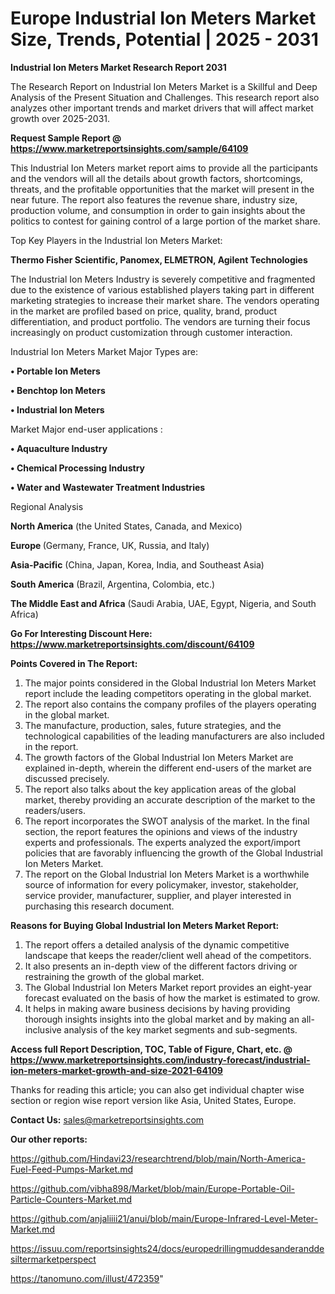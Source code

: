 # Europe Industrial Ion Meters Market Size, Trends, Potential | 2025 - 2031

<strong>Industrial Ion Meters Market Research Report 2031</strong>

The Research Report on Industrial Ion Meters Market is a Skillful and Deep Analysis of the Present Situation and Challenges. This research report also analyzes other important trends and market drivers that will affect market growth over 2025-2031.

<strong>Request Sample Report @ <a href=https://www.marketreportsinsights.com/sample/64109>https://www.marketreportsinsights.com/sample/64109</a></strong>

This Industrial Ion Meters market report aims to provide all the participants and the vendors will all the details about growth factors, shortcomings, threats, and the profitable opportunities that the market will present in the near future. The report also features the revenue share, industry size, production volume, and consumption in order to gain insights about the politics to contest for gaining control of a large portion of the market share.

Top Key Players in the Industrial Ion Meters Market:

<strong>Thermo Fisher Scientific, Panomex, ELMETRON, Agilent Technologies</strong>

The Industrial Ion Meters Industry is severely competitive and fragmented due to the existence of various established players taking part in different marketing strategies to increase their market share. The vendors operating in the market are profiled based on price, quality, brand, product differentiation, and product portfolio. The vendors are turning their focus increasingly on product customization through customer interaction.

Industrial Ion Meters Market Major Types are:

<strong>• Portable Ion Meters

• Benchtop Ion Meters

• Industrial Ion Meters</strong>

Market Major end-user applications :

<strong>• Aquaculture Industry

• Chemical Processing Industry

• Water and Wastewater Treatment Industries</strong>

Regional Analysis

</u><strong><b>North America</b></strong> (the United States, Canada, and Mexico)

<strong><b>Europe </b></strong>(Germany, France, UK, Russia, and Italy)

<strong><b>Asia-Pacific</b></strong> (China, Japan, Korea, India, and Southeast Asia)

<strong><b>South America</b></strong> (Brazil, Argentina, Colombia, etc.)

<strong><b>The Middle East and Africa</b></strong> (Saudi Arabia, UAE, Egypt, Nigeria, and South Africa)

<strong>Go For Interesting Discount Here: <a href=https://www.marketreportsinsights.com/discount/64109>https://www.marketreportsinsights.com/discount/64109</a></strong>

<strong>Points Covered in The Report:</strong>
<ol>
  <li>The major points considered in the Global Industrial Ion Meters Market report include the leading competitors operating in the global market.</li>
  <li>The report also contains the company profiles of the players operating in the global market.</li>
  <li>The manufacture, production, sales, future strategies, and the technological capabilities of the leading manufacturers are also included in the report.</li>
  <li>The growth factors of the Global Industrial Ion Meters Market are explained in-depth, wherein the different end-users of the market are discussed precisely.</li>
  <li>The report also talks about the key application areas of the global market, thereby providing an accurate description of the market to the readers/users.</li>
  <li>The report incorporates the SWOT analysis of the market. In the final section, the report features the opinions and views of the industry experts and professionals. The experts analyzed the export/import policies that are favorably influencing the growth of the Global Industrial Ion Meters Market.</li>
  <li>The report on the Global Industrial Ion Meters Market is a worthwhile source of information for every policymaker, investor, stakeholder, service provider, manufacturer, supplier, and player interested in purchasing this research document.</li>
</ol>
<strong>Reasons for Buying Global Industrial Ion Meters Market Report:</strong>

<ol>
  <li>The report offers a detailed analysis of the dynamic competitive landscape that keeps the reader/client well ahead of the competitors.</li>
  <li>It also presents an in-depth view of the different factors driving or restraining the growth of the global market.</li>
  <li>The Global Industrial Ion Meters Market report provides an eight-year forecast evaluated on the basis of how the market is estimated to grow.</li>
  <li>It helps in making aware business decisions by having providing thorough insights insights into the global market and by making an all-inclusive analysis of the key market segments and sub-segments.</li>
</ol>
<strong>Access full Report Description, TOC, Table of Figure, Chart, etc. @ <a href=https://www.marketreportsinsights.com/industry-forecast/industrial-ion-meters-market-growth-and-size-2021-64109>https://www.marketreportsinsights.com/industry-forecast/industrial-ion-meters-market-growth-and-size-2021-64109</a></strong>


Thanks for reading this article; you can also get individual chapter wise section or region wise report version like Asia, United States, Europe.

<strong>Contact Us:</strong>
sales@marketreportsinsights.com

<strong>Our other reports:</strong>

<a href=https://github.com/Hindavi23/researchtrend/blob/main/North-America-Fuel-Feed-Pumps-Market.md>https://github.com/Hindavi23/researchtrend/blob/main/North-America-Fuel-Feed-Pumps-Market.md</a>

<a href=https://github.com/vibha898/Market/blob/main/Europe-Portable-Oil-Particle-Counters-Market.md>https://github.com/vibha898/Market/blob/main/Europe-Portable-Oil-Particle-Counters-Market.md</a>

<a href=https://github.com/anjaliiii21/anui/blob/main/Europe-Infrared-Level-Meter-Market.md>https://github.com/anjaliiii21/anui/blob/main/Europe-Infrared-Level-Meter-Market.md</a>

<a href=https://issuu.com/reportsinsights24/docs/europedrillingmuddesanderanddesiltermarketperspect>https://issuu.com/reportsinsights24/docs/europedrillingmuddesanderanddesiltermarketperspect</a>

<a href=https://tanomuno.com/illust/472359>https://tanomuno.com/illust/472359</a>"
